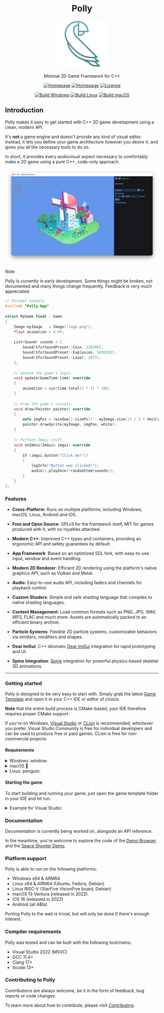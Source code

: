 <div class="title-block" style="text-align: center;" align="center">

# Polly

<p><img title="Polly logo" src="Misc/Logos/logo-squared.svg" width="160" height="160"></p>

Minimal 2D Game Framework for C++

[![Homepage](https://img.shields.io/badge/Homepage-polly2d.org-blue)](https://polly2d.org)
[![Homepage](https://img.shields.io/badge/Get%20Started-29B24F)](#getting-started)
[![License](https://img.shields.io/badge/license-GPLv3-green)](https://github.com/cdervis/Polly2D/blob/main/LICENSE.md)

[![Build Windows](https://github.com/cdervis/Polly2D/actions/workflows/build-windows.yml/badge.svg)](https://github.com/cdervis/Polly2D/actions/workflows/build-windows.yml)
[![Build Linux](https://github.com/cdervis/Polly2D/actions/workflows/build-linux.yml/badge.svg)](https://github.com/cdervis/Polly2D/actions/workflows/build-linux.yml)
[![Build macOS](https://github.com/cdervis/Polly2D/actions/workflows/build-macos.yml/badge.svg)](https://github.com/cdervis/Polly2D/actions/workflows/build-macos.yml)

</div>

## Introduction

Polly makes it easy to get started with C++ 2D game development using a clean, modern API.

It's **not** a game engine and doesn't provide any kind of visual editor.
Instead, it lets you define your game architecture however you desire it, and gives you all the necessary tools to do so.

In short, it provides every audiovisual aspect necessary to comfortably make a 2D game using a pure C++, code-only approach. 

![Cover image](Docs/Resources/cover-1.webp)

> [!NOTE]  
> Polly is currently in early development. Some things might be broken, not documented and many things change frequently.
> Feedback is very much appreciated.

```cpp
// Minimal example
#include "Polly.hpp"

struct MyGame final : Game
{
    Image myImage   = Image("logo.png");
    float animation = 0.0f;

    List<Sound> sounds = {
        Sound(SfxrSoundPreset::Coin, 218309),
        Sound(SfxrSoundPreset::Explosion, 5838292),
        Sound(SfxrSoundPreset::Laser, 2873),
    };

    // Update the game's logic.
    void update(GameTime time) override
    {
        animation = sin(time.total() * 3) * 100;
    }

    // Draw the game's visuals.
    void draw(Painter painter) override
    {
        auto imgPos = (window().sizePx() - myImage.size()) / 2 + Vec2(animation, 0);
        painter.drawSprite(myImage, imgPos, white);
    }

    // Perform ImGui stuff.
    void onImGui(ImGui& imgui) override
    {
        if (imgui.button("Click me!"))
        {
            logInfo("Button was clicked!");
            audio().playOnce(*randomItem(sounds));
        }
    }
};
```

### Features

- **Cross-Platform**: Runs on multiple platforms, including Windows, macOS, Linux, Android and iOS.

- **Free and Open Source**: GPLv3 for the framework itself, MIT for games produced with it, with no royalties attached.

- **Modern C++**: Improved C++ types and containers, providing an ergonomic API and safety guarantees by default.

- **App Framework**: Based on an optimized SDL fork, with easy-to-use input, window and event handling.

- **Modern 2D Renderer**: Efficient 2D rendering using the platform's native graphics API, such as Vulkan and Metal.

- **Audio**: Easy-to-use audio API, including faders and channels for playback control.

- **Custom Shaders**: Simple and safe shading language that compiles to native shading languages.

- **Content Management**: Load common formats such as PNG, JPG, WAV, MP3, FLAC and much more. Assets are automatically packed to an efficient binary archive.

- **Particle Systems**: Flexible 2D particle systems, customizable behaviors via emitters, modifiers and shapes.

- **Dear ImGui**: C++ idiomatic [Dear ImGui](https://github.com/ocornut/imgui) integration  for rapid prototyping and UI.

- **Spine Integration**: [Spine](https://esotericsoftware.com/) integration for powerful physics-based skeletal 2D animations.

---

### Getting started

Polly is designed to be very easy to start with.
Simply grab the latest [Game Template](https://github.com/cdervis/Polly2D/releases) and open it in your C++ IDE or editor of choice.

**Note** that the entire build process is CMake-based, your IDE therefore requires proper CMake support.

If you're on Windows, [Visual Studio](https://visualstudio.com) or [CLion](https://www.jetbrains.com/clion/) is recommended, whichever you prefer.
Visual Studio Community is free for individual developers and can be used to produce free or paid games. CLion is free for non-commercial projects.

#### Requirements

<details>
<summary>Windows :window:</summary>

Please ensure that [Git](https://git-scm.com/downloads/win) and [Python 3](https://www.python.org/downloads/windows/) are installed.

</details>

<details>
<summary>macOS 🍏</summary>
    
Please ensure that [Homebrew](https://github.com/Homebrew/brew/releases) is installed.

Then install Xcode via the [App Store](https://apps.apple.com/us/app/xcode/id497799835?mt=12) **or** via the command line:
```sh
xcode-select --install
```

Then install Git and CMake:
```sh
brew install git cmake
```

If you're **not** using CLion or another IDE / editor, you can generate an Xcode project for your game:
```sh
cmake -B build/xcode -G Xcode
open build/xcode/MyGame.xcodeproj
```

</details>

<details>
<summary>Linux :penguin:</summary>

On Linux, development libraries for e.g. X11, Wayland and ALSA are required.

##### Ubuntu and similar:
```sh
sudo apt install build-essential git make binutils pkg-config cmake ninja-build clang-format \
                 gnome-desktop-testing libasound2-dev libpulse-dev \
                 libaudio-dev libjack-dev libsndio-dev libx11-dev libxext-dev \
                 libxrandr-dev libxcursor-dev libxfixes-dev libxi-dev libxss-dev libxtst-dev \
                 libxkbcommon-dev libdrm-dev libgbm-dev libgl1-mesa-dev libgles2-mesa-dev \
                 libegl1-mesa-dev libdbus-1-dev libibus-1.0-dev libudev-dev
```

##### Fedora and similar:
```sh
sudo yum install gcc git-core make cmake ninja-build gcc-c++ pkg-config clang-tools-extra \
                 alsa-lib-devel pulseaudio-libs-devel nas-devel pipewire-devel \
                 libX11-devel libXext-devel libXrandr-devel libXcursor-devel libXfixes-devel \
                 libXi-devel libXScrnSaver-devel dbus-devel ibus-devel \
                 systemd-devel mesa-libGL-devel libxkbcommon-devel mesa-libGLES-devel \
                 mesa-libEGL-devel vulkan-devel wayland-devel wayland-protocols-devel \
                 libdrm-devel mesa-libgbm-devel libdecor-devel \
                 pipewire-jack-audio-connection-kit-devel
```

</details>

#### Starting the game

To start building and running your game, just open the game template folder in your IDE and hit run.

<details>
<summary>Example for Visual Studio:</summary>
    
![Opening a CMake project in Visual Studio](Docs/Resources/vs-open-cmake.webp)

</details>

### Documentation

Documentation is currently being worked on, alongside an API reference.

In the meantime, you're welcome to explore the code of the [Demo Browser](https://github.com/cdervis/Polly2D/tree/main/Apps/DemoBrowser)
and the [Space Shooter Demo](https://github.com/cdervis/Polly2D/tree/main/Apps/SpaceShooter).

### Platform support

Polly is able to run on the following platforms:

- Windows x64 & ARM64
- Linux x64 & ARM64 (Ubuntu, Fedora, Debian)
- Linux RISC-V (StarFive VisionFive board, Debian)
- macOS 13 Ventura (released in 2022)
- iOS 16 (released in 2022)
- Android (all ABIs)

Porting Polly to the web is trivial, but will only be done if there's enough interest.

### Compiler requirements

Polly was tested and can be built with the following toolchains:
- Visual Studio 2022 (MSVC)
- GCC 11.4+
- Clang 17+
- Xcode 13+

### Contributing to Polly

Contributions are always welcome, be it in the form of feedback, bug reports or code changes.

To learn more about how to contribute, please visit [Contributing](CONTRIBUTING.md).

